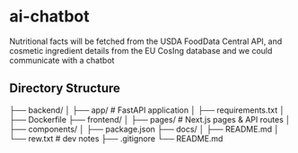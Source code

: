 # ai-chatbot
Nutritional facts will be fetched from the USDA FoodData Central API, and cosmetic ingredient details from the EU CosIng database and we could communicate with a chatbot

## Directory Structure

├── backend/
│   ├── app/           # FastAPI application
│   ├── requirements.txt
│   ├── Dockerfile
├── frontend/
│   ├── pages/         # Next.js pages & API routes
│   ├── components/
│   ├── package.json
├── docs/
│   ├── README.md
│   └── rew.txt        # dev notes
├── .gitignore
└── README.md
